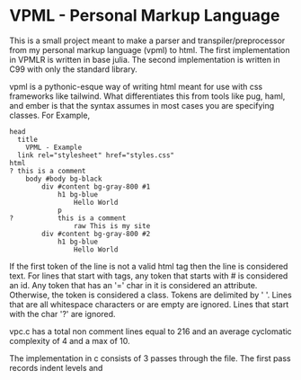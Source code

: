 # VPML - Personal Markup Language

This is a small project meant to make a parser and transpiler/preprocessor from my personal markup language (vpml) to html. The first implementation in VPMLR is written in base julia. The second implementation is written in C99 with only the standard library.

vpml is a pythonic-esque way of writing html meant for use with css frameworks like tailwind. What differentiates this from tools like pug, haml, and ember is that the syntax assumes in most cases you are specifying classes. For Example,

```
head
  title
    VPML - Example
  link rel="stylesheet" href="styles.css"
html
? this is a comment
    body #body bg-black
        div #content bg-gray-800 #1
            h1 bg-blue
                Hello World
            p
?           this is a comment
                raw This is my site
        div #content bg-gray-800 #2
            h1 bg-blue
                Hello World

```

If the first token of the line is not a valid html tag then the line is considered text. For lines that start with tags, any token that starts with # is considered an id. Any token that has an '=' char in it is considered an attribute. Otherwise, the token is considered a class. Tokens are delimited by ' '. Lines that are all whitespace characters or are empty are ignored. Lines that start with the char '?' are ignored.

vpc.c has a total non comment lines equal to 216 and an average cyclomatic complexity of 4 and a max of 10.

The implementation in c consists of 3 passes through the file. The first pass records indent levels and 
